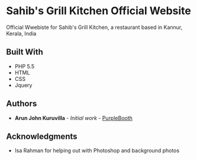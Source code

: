 # Sahib's Grill Kitchen Official Website

Official Wwebiste for Sahib's Grill Kitchen, a restaurant based in Kannur, Kerala, India

## Built With

* PHP 5.5
* HTML
* CSS
* Jquery

## Authors

* **Arun John Kuruvilla** - *Initial work* - [PurpleBooth](https://github.com/arunjohnkuruvilla)

## Acknowledgments

* Isa Rahman for helping out with Photoshop and background photos

